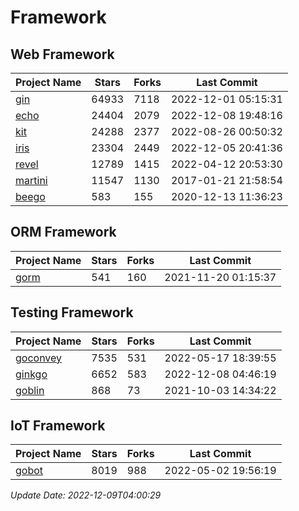 # Framework

## Web Framework
| Project Name | Stars | Forks | Last Commit |
| ------------ | ----- | ----- | ----------- |
| [gin](https://github.com/gin-gonic/gin) | 64933 | 7118 | 2022-12-01 05:15:31 |
| [echo](https://github.com/labstack/echo) | 24404 | 2079 | 2022-12-08 19:48:16 |
| [kit](https://github.com/go-kit/kit) | 24288 | 2377 | 2022-08-26 00:50:32 |
| [iris](https://github.com/kataras/iris) | 23304 | 2449 | 2022-12-05 20:41:36 |
| [revel](https://github.com/revel/revel) | 12789 | 1415 | 2022-04-12 20:53:30 |
| [martini](https://github.com/go-martini/martini) | 11547 | 1130 | 2017-01-21 21:58:54 |
| [beego](https://github.com/astaxie/beego) | 583 | 155 | 2020-12-13 11:36:23 |

## ORM Framework
| Project Name | Stars | Forks | Last Commit |
| ------------ | ----- | ----- | ----------- |
| [gorm](https://github.com/jinzhu/gorm) | 541 | 160 | 2021-11-20 01:15:37 |

## Testing Framework
| Project Name | Stars | Forks | Last Commit |
| ------------ | ----- | ----- | ----------- |
| [goconvey](https://github.com/smartystreets/goconvey) | 7535 | 531 | 2022-05-17 18:39:55 |
| [ginkgo](https://github.com/onsi/ginkgo) | 6652 | 583 | 2022-12-08 04:46:19 |
| [goblin](https://github.com/franela/goblin) | 868 | 73 | 2021-10-03 14:34:22 |

## IoT Framework
| Project Name | Stars | Forks | Last Commit |
| ------------ | ----- | ----- | ----------- |
| [gobot](https://github.com/hybridgroup/gobot) | 8019 | 988 | 2022-05-02 19:56:19 |

*Update Date: 2022-12-09T04:00:29*
